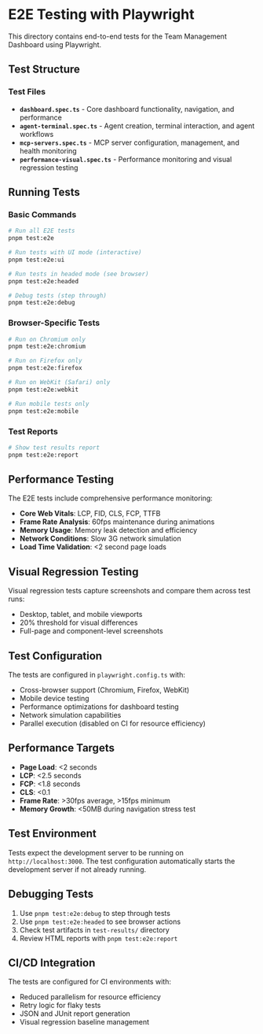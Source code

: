 # E2E Testing with Playwright

This directory contains end-to-end tests for the Team Management Dashboard using Playwright.

## Test Structure

### Test Files

- **`dashboard.spec.ts`** - Core dashboard functionality, navigation, and performance
- **`agent-terminal.spec.ts`** - Agent creation, terminal interaction, and agent workflows
- **`mcp-servers.spec.ts`** - MCP server configuration, management, and health monitoring
- **`performance-visual.spec.ts`** - Performance monitoring and visual regression testing

## Running Tests

### Basic Commands

```bash
# Run all E2E tests
pnpm test:e2e

# Run tests with UI mode (interactive)
pnpm test:e2e:ui

# Run tests in headed mode (see browser)
pnpm test:e2e:headed

# Debug tests (step through)
pnpm test:e2e:debug
```

### Browser-Specific Tests

```bash
# Run on Chromium only
pnpm test:e2e:chromium

# Run on Firefox only
pnpm test:e2e:firefox

# Run on WebKit (Safari) only
pnpm test:e2e:webkit

# Run mobile tests only
pnpm test:e2e:mobile
```

### Test Reports

```bash
# Show test results report
pnpm test:e2e:report
```

## Performance Testing

The E2E tests include comprehensive performance monitoring:

- **Core Web Vitals**: LCP, FID, CLS, FCP, TTFB
- **Frame Rate Analysis**: 60fps maintenance during animations
- **Memory Usage**: Memory leak detection and efficiency
- **Network Conditions**: Slow 3G network simulation
- **Load Time Validation**: <2 second page loads

## Visual Regression Testing

Visual regression tests capture screenshots and compare them across test runs:

- Desktop, tablet, and mobile viewports
- 20% threshold for visual differences
- Full-page and component-level screenshots

## Test Configuration

The tests are configured in `playwright.config.ts` with:

- Cross-browser support (Chromium, Firefox, WebKit)
- Mobile device testing
- Performance optimizations for dashboard testing
- Network simulation capabilities
- Parallel execution (disabled on CI for resource efficiency)

## Performance Targets

- **Page Load**: <2 seconds
- **LCP**: <2.5 seconds
- **FCP**: <1.8 seconds
- **CLS**: <0.1
- **Frame Rate**: >30fps average, >15fps minimum
- **Memory Growth**: <50MB during navigation stress test

## Test Environment

Tests expect the development server to be running on `http://localhost:3000`. The test configuration automatically starts the development server if not already running.

## Debugging Tests

1. Use `pnpm test:e2e:debug` to step through tests
2. Use `pnpm test:e2e:headed` to see browser actions
3. Check test artifacts in `test-results/` directory
4. Review HTML reports with `pnpm test:e2e:report`

## CI/CD Integration

The tests are configured for CI environments with:

- Reduced parallelism for resource efficiency
- Retry logic for flaky tests
- JSON and JUnit report generation
- Visual regression baseline management